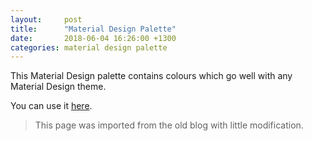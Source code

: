 ```yaml
---
layout:     post
title:      "Material Design Palette"
date:       2018-06-04 16:26:00 +1300
categories: material design palette
---
```


This Material Design palette contains colours which go well with any Material Design theme.

You can use it [here](http://mcg.mbitson.com/#!?mcgpalette0=%23f44336&mcgpalette1=%23e91e63&mcgpalette2=%239c27b0&mcgpalette3=%23673ab7&mcgpalette4=%233f51b5&mcgpalette5=%232196f3&mcgpalette6=%2303a9f4&mcgpalette7=%2300bcd4&mcgpalette8=%23009688&mcgpalette9=%234caf50&mcgpalette10=%238bc34a&mcgpalette11=%23cddc39&mcgpalette12=%23ffeb3b&mcgpalette13=%23ffc107&mcgpalette14=%23ff9800&mcgpalette15=%23ff5722&mcgpalette16=%23795548&mcgpalette17=%239e9e9e&mcgpalette18=%23607d8b&themename=materialui).

> This page was imported from the old blog with little modification.
